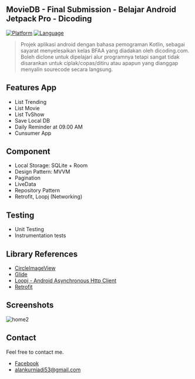 ## MovieDB - Final Submission - Belajar Android Jetpack Pro - Dicoding
[![Platform](https://img.shields.io/badge/platform-Android-green)](https://github.com/alankurniadi12/GithubUser/blob/master/app/build.gradle)
[![Language](https://img.shields.io/badge/language-Kotlin-blue)](https://github.com/alankurniadi12/GithubUser/blob/master/app/build.gradle)


> Projek aplikasi android dengan bahasa pemograman Kotlin, sebagai sayarat menyelesaikan kelas BFAA yang diadakan oleh dicoding.com. Boleh diclone untuk dipelajari alur programnya tetapi sangat tidak disarankan untuk ciplak/copas/ditiru atau apapun yang dianggap menyalin sourecode secara langsung.

## Features App
* List Trending
* List Movie 
* List TvShow
* Save Local DB
* Daily Reminder at 09.00 AM
* Cunsumer App

## Component
* Local Storage: SQLite + Room
* Design Pattern: MVVM
* Pagination
* LiveData
* Repository Pattern
* Retrofit, Loopj (Networking)

## Testing
* Unit Testing
* Instrumentation tests

## Library References
* [CircleImageView](https://github.com/hdodenhof/CircleImageView)
* [Glide](https://github.com/bumptech/glide)
* [Loopj - Android Asynchronous Http Client](http://loopj.com/android-async-http)
* [Retrofit](https://github.com/square/retrofit)

## Screenshots
![home2](https://user-images.githubusercontent.com/39579462/94994829-7172a600-05c4-11eb-883e-a7fe0261771d.png)

## Contact 
Feel free to contact me.
* [Facebook](https://web.facebook.com/alankurniadii)
* [alankurniadi53@gmail.com](mailto:alankurniadi53@gmail.com)
